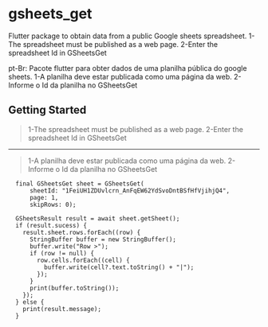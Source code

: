 # gsheets_get

Flutter package to obtain data from a public Google sheets spreadsheet.
1-The spreadsheet must be published as a web page.
2-Enter the spreadsheet Id in GSheetsGet

pt-Br: Pacote flutter para obter dados de uma planilha pública do google sheets.
1-A planilha deve estar publicada como uma página da web.
2-Informe o Id da planilha no GSheetsGet

## Getting Started

>1-The spreadsheet must be published as a web page.
>2-Enter the spreadsheet Id in GSheetsGet

---
>1-A planilha deve estar publicada como uma página da web.
>2-Informe o Id da planilha no GSheetsGet
```
  final GSheetsGet sheet = GSheetsGet(
      sheetId: "1FeiUH1ZDUvlcrn_AnFqEW62YdSvoDntBSfHfVjihjQ4",
      page: 1,
      skipRows: 0);

  GSheetsResult result = await sheet.getSheet();
  if (result.sucess) {
    result.sheet.rows.forEach((row) {
      StringBuffer buffer = new StringBuffer();
      buffer.write("Row >");
      if (row != null) {
        row.cells.forEach((cell) {
          buffer.write(cell?.text.toString() + "|");
        });
      }
      print(buffer.toString());
    });
  } else {
    print(result.message);
  }
```
